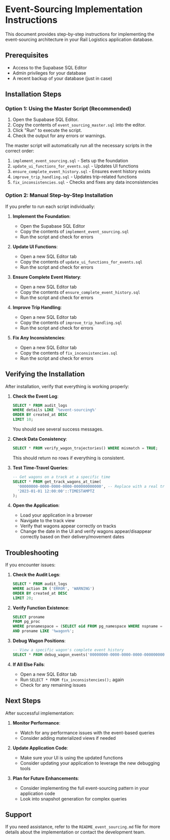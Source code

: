 # Event-Sourcing Implementation Instructions

This document provides step-by-step instructions for implementing the event-sourcing architecture in your Rail Logistics application database.

## Prerequisites

- Access to the Supabase SQL Editor
- Admin privileges for your database
- A recent backup of your database (just in case)

## Installation Steps

### Option 1: Using the Master Script (Recommended)

1. Open the Supabase SQL Editor.
2. Copy the contents of `event_sourcing_master.sql` into the editor.
3. Click "Run" to execute the script.
4. Check the output for any errors or warnings.

The master script will automatically run all the necessary scripts in the correct order:
1. `implement_event_sourcing.sql` - Sets up the foundation
2. `update_ui_functions_for_events.sql` - Updates UI functions
3. `ensure_complete_event_history.sql` - Ensures event history exists
4. `improve_trip_handling.sql` - Updates trip-related functions
5. `fix_inconsistencies.sql` - Checks and fixes any data inconsistencies

### Option 2: Manual Step-by-Step Installation

If you prefer to run each script individually:

1. **Implement the Foundation**:
   - Open the Supabase SQL Editor
   - Copy the contents of `implement_event_sourcing.sql`
   - Run the script and check for errors

2. **Update UI Functions**:
   - Open a new SQL Editor tab
   - Copy the contents of `update_ui_functions_for_events.sql`
   - Run the script and check for errors

3. **Ensure Complete Event History**:
   - Open a new SQL Editor tab
   - Copy the contents of `ensure_complete_event_history.sql`
   - Run the script and check for errors

4. **Improve Trip Handling**:
   - Open a new SQL Editor tab
   - Copy the contents of `improve_trip_handling.sql`
   - Run the script and check for errors

5. **Fix Any Inconsistencies**:
   - Open a new SQL Editor tab
   - Copy the contents of `fix_inconsistencies.sql`
   - Run the script and check for errors

## Verifying the Installation

After installation, verify that everything is working properly:

1. **Check the Event Log**:
   ```sql
   SELECT * FROM audit_logs 
   WHERE details LIKE '%event-sourcing%' 
   ORDER BY created_at DESC 
   LIMIT 10;
   ```
   You should see several success messages.

2. **Check Data Consistency**:
   ```sql
   SELECT * FROM verify_wagon_trajectories() WHERE mismatch = TRUE;
   ```
   This should return no rows if everything is consistent.

3. **Test Time-Travel Queries**:
   ```sql
   -- Get wagons on a track at a specific time
   SELECT * FROM get_track_wagons_at_time(
     '00000000-0000-0000-0000-000000000000', -- Replace with a real track UUID
     '2023-01-01 12:00:00'::TIMESTAMPTZ
   );
   ```

4. **Open the Application**:
   - Load your application in a browser
   - Navigate to the track view
   - Verify that wagons appear correctly on tracks
   - Change the date in the UI and verify wagons appear/disappear correctly based on their delivery/movement dates

## Troubleshooting

If you encounter issues:

1. **Check the Audit Logs**:
   ```sql
   SELECT * FROM audit_logs 
   WHERE action IN ('ERROR', 'WARNING') 
   ORDER BY created_at DESC 
   LIMIT 20;
   ```

2. **Verify Function Existence**:
   ```sql
   SELECT proname 
   FROM pg_proc 
   WHERE pronamespace = (SELECT oid FROM pg_namespace WHERE nspname = 'public')
   AND proname LIKE '%wagon%';
   ```

3. **Debug Wagon Positions**:
   ```sql
   -- View a specific wagon's complete event history
   SELECT * FROM debug_wagon_events('00000000-0000-0000-0000-000000000000'); -- Replace with real wagon UUID
   ```

4. **If All Else Fails**:
   - Open a new SQL Editor tab
   - Run `SELECT * FROM fix_inconsistencies();` again
   - Check for any remaining issues

## Next Steps

After successful implementation:

1. **Monitor Performance**:
   - Watch for any performance issues with the event-based queries
   - Consider adding materialized views if needed

2. **Update Application Code**:
   - Make sure your UI is using the updated functions
   - Consider updating your application to leverage the new debugging tools

3. **Plan for Future Enhancements**:
   - Consider implementing the full event-sourcing pattern in your application code
   - Look into snapshot generation for complex queries

## Support

If you need assistance, refer to the `README_event_sourcing.md` file for more details about the implementation or contact the development team. 